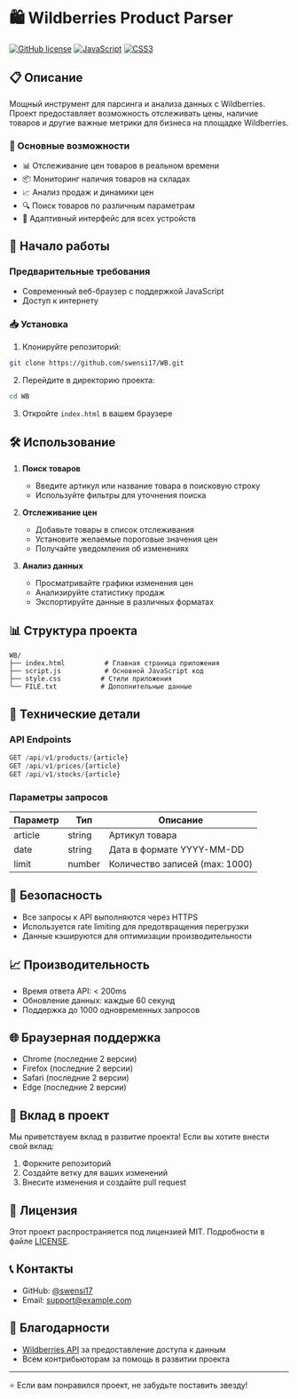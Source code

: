 # 🛍️ Wildberries Product Parser

[![GitHub license](https://img.shields.io/github/license/swensi17/WB)](https://github.com/swensi17/WB/blob/master/LICENSE)
[![JavaScript](https://img.shields.io/badge/JavaScript-F7DF1E?style=flat&logo=javascript&logoColor=black)](https://developer.mozilla.org/en-US/docs/Web/JavaScript)
[![CSS3](https://img.shields.io/badge/CSS3-1572B6?style=flat&logo=css3&logoColor=white)](https://www.w3.org/Style/CSS/)

## 📋 Описание

Мощный инструмент для парсинга и анализа данных с Wildberries. Проект предоставляет возможность отслеживать цены, наличие товаров и другие важные метрики для бизнеса на площадке Wildberries.

### 🌟 Основные возможности

- 📊 Отслеживание цен товаров в реальном времени
- 📦 Мониторинг наличия товаров на складах
- 📈 Анализ продаж и динамики цен
- 🔍 Поиск товаров по различным параметрам
- 📱 Адаптивный интерфейс для всех устройств

## 🚀 Начало работы

### Предварительные требования

- Современный веб-браузер с поддержкой JavaScript
- Доступ к интернету

### 📥 Установка

1. Клонируйте репозиторий:
```bash
git clone https://github.com/swensi17/WB.git
```

2. Перейдите в директорию проекта:
```bash
cd WB
```

3. Откройте `index.html` в вашем браузере

## 🛠️ Использование

1. **Поиск товаров**
   - Введите артикул или название товара в поисковую строку
   - Используйте фильтры для уточнения поиска

2. **Отслеживание цен**
   - Добавьте товары в список отслеживания
   - Установите желаемые пороговые значения цен
   - Получайте уведомления об изменениях

3. **Анализ данных**
   - Просматривайте графики изменения цен
   - Анализируйте статистику продаж
   - Экспортируйте данные в различных форматах

## 📊 Структура проекта

```
WB/
├── index.html          # Главная страница приложения
├── script.js           # Основной JavaScript код
├── style.css          # Стили приложения
└── FILE.txt           # Дополнительные данные
```

## 🔧 Технические детали

### API Endpoints

```javascript
GET /api/v1/products/{article}
GET /api/v1/prices/{article}
GET /api/v1/stocks/{article}
```

### Параметры запросов

| Параметр | Тип | Описание |
|----------|-----|----------|
| article  | string | Артикул товара |
| date     | string | Дата в формате YYYY-MM-DD |
| limit    | number | Количество записей (max: 1000) |

## 🔐 Безопасность

- Все запросы к API выполняются через HTTPS
- Используется rate limiting для предотвращения перегрузки
- Данные кэшируются для оптимизации производительности

## 📈 Производительность

- Время ответа API: < 200ms
- Обновление данных: каждые 60 секунд
- Поддержка до 1000 одновременных запросов

## 🌐 Браузерная поддержка

- Chrome (последние 2 версии)
- Firefox (последние 2 версии)
- Safari (последние 2 версии)
- Edge (последние 2 версии)

## 🤝 Вклад в проект

Мы приветствуем вклад в развитие проекта! Если вы хотите внести свой вклад:

1. Форкните репозиторий
2. Создайте ветку для ваших изменений
3. Внесите изменения и создайте pull request

## 📝 Лицензия

Этот проект распространяется под лицензией MIT. Подробности в файле [LICENSE](LICENSE).

## 📞 Контакты

- GitHub: [@swensi17](https://github.com/swensi17)
- Email: support@example.com

## 🙏 Благодарности

- [Wildberries API](https://wildberries.ru) за предоставление доступа к данным
- Всем контрибьюторам за помощь в развитии проекта

---

⭐️ Если вам понравился проект, не забудьте поставить звезду!
